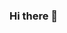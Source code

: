 ### Hi there 👋

<!--
**0AleDU0/0AleDU0** is a ✨ _special_ ✨ repository because its `README.md` (this file) appears on your GitHub profile.

Here are some ideas to get you started:

- 🔭 I’m currently working on personal projects
- 🌱 I’m currently learning python,javascrip an promp engineering
- 👯 I’m looking to collaborate in programming,promp engineering...
- 💬 Ask me about my goals
- 📫 How to reach me: message
- ⚡ Fun fact: I like to learn more,playing games and teamwork
-->
